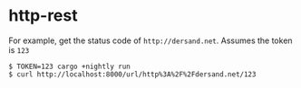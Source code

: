# http-rest

For example, get the status code of `http://dersand.net`. Assumes the token is `123`

```
$ TOKEN=123 cargo +nightly run
$ curl http://localhost:8000/url/http%3A%2F%2Fdersand.net/123
```
 
